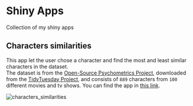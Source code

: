 # Shiny Apps
Collection of my shiny apps

## Characters similarities

This app let the user chose a character and find the most and least similar characters in the dataset.  
The dataset is from the [Open-Source Psychometrics Project](https://openpsychometrics.org/tests/characters/), downloaded from the  [TidyTuesday Project](https://github.com/rfordatascience/tidytuesday/tree/master/data/2022/2022-08-16), and consists of `889` characters from `100` different movies and tv shows.
You can find the app in [this link](https://matias-taron.shinyapps.io/characters_similarities/).

![characters_similarities](https://pbs.twimg.com/media/FafPsAgXoAEnrdI?format=jpg&name=large)
